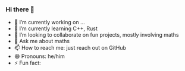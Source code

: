 ### Hi there 👋

- 🔭 I’m currently working on ...
- 🌱 I’m currently learning C++, Rust
- 👯 I’m looking to collaborate on fun projects, mostly involving maths
- 💬 Ask me about maths
- 📫 How to reach me: just reach out on GitHub
- 😄 Pronouns: he/him
- ⚡ Fun fact: 
  
<!--
**jakobgraetz/jakobgraetz** is a ✨ _special_ ✨ repository because its `README.md` (this file) appears on your GitHub profile.

Here are some ideas to get you started:

- 🔭 I’m currently working on ...
- 🌱 I’m currently learning ...
- 👯 I’m looking to collaborate on ...
- 🤔 I’m looking for help with ...
- 💬 Ask me about ...
- 📫 How to reach me: ...
- 😄 Pronouns: ...
- ⚡ Fun fact: ...
-->
